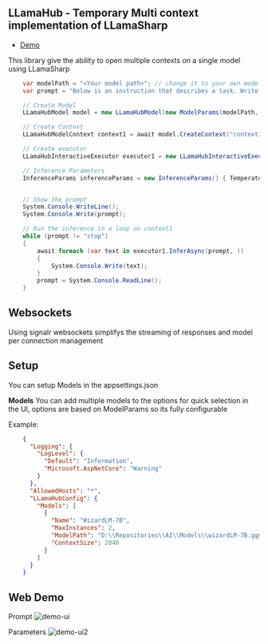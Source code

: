 ﻿## LLamaHub - Temporary Multi context implementation of LLamaSharp
- [Demo](https://llamaweb.chainstack.nz/)

This library give the ability to open multiple contexts on a single model using LLamaSharp


```cs
	var modelPath = "<Your model path>"; // change it to your own model path
	var prompt = "Below is an instruction that describes a task. Write a response that appropriately completes the request."; 

	// Create Model
	LLamaHubModel model = new LLamaHubModel(new ModelParams(modelPath, contextSize: 1024, seed: 1337, gpuLayerCount: 5));

	// Create Context
	LLamaHubModelContext context1 = await model.CreateContext("context1");

	// Create executor
	LLamaHubInteractiveExecutor executor1 = new LLamaHubInteractiveExecutor(context1);

	// Inference Parameters
	InferenceParams inferenceParams = new InferenceParams() { Temperature = 0.6f, AntiPrompts = new List<string> { "User:" } }


	// Show the prompt
	System.Console.WriteLine();
	System.Console.Write(prompt);

	// Run the inference in a loop on context1
	while (prompt != "stop")
	{
		await foreach (var text in executor1.InferAsync(prompt, ))
		{
			System.Console.Write(text);
		}
		prompt = System.Console.ReadLine();
	}
```




## Websockets
Using signalr websockets simplifys the streaming of responses and model per connection management


## Setup
You can setup Models in the appsettings.json

**Models**
You can add multiple models to the options for quick selection in the UI, options are based on ModelParams so its fully configurable



Example:
```json
	{
	  "Logging": {
		"LogLevel": {
		  "Default": "Information",
		  "Microsoft.AspNetCore": "Warning"
		}
	  },
	  "AllowedHosts": "*",
	  "LLamaHubConfig": {
		"Models": [
		  {
			"Name": "WizardLM-7B",
			"MaxInstances": 2,
			"ModelPath": "D:\\Repositories\\AI\\Models\\wizardLM-7B.ggmlv3.q4_0.bin",
			"ContextSize": 2048
		  }
		]
	  }
	}
```

## Web Demo

Prompt
![demo-ui](https://i.imgur.com/FG0YEzw.png)


Parameters
![demo-ui2](https://i.imgur.com/fZEQTQ5.png)

